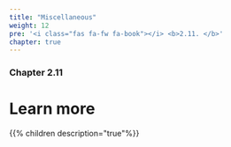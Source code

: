 ```yaml
---
title: "Miscellaneous"
weight: 12
pre: '<i class="fas fa-fw fa-book"></i> <b>2.11. </b>'
chapter: true
---
```


### Chapter 2.11

# Learn more

{{% children description="true"%}}
